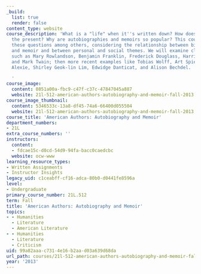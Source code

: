```yaml
---
_build:
  list: true
  render: false
content_type: website
course_description: 'What is a "life" when it''s written down? How does memory inform
  the present? Why are autobiographies and memoirs so popular? This course will address
  these questions among others, considering the relationship between biography, autobiography,
  and memoir and between personal and social themes. We will examine classic authors
  such as Mary Rowlandson, Benjamin Franklin, Frederick Douglass, Harriet Jacobs,
  and Mark Twain; then more recent examples like Tobias Wolff, Art Spiegelman, Sherman
  Alexie, Shirley Geok-lin Lim, Edwidge Danticat, and Alison Bechdel.

  '
course_image:
  content: 0851a00a-fbc9-c47f-c37c-47847045a887
  website: 21l-512-american-authors-autobiography-and-memoir-fall-2013
course_image_thumbnail:
  content: 5346533c-13a8-df45-74a6-66400d055504
  website: 21l-512-american-authors-autobiography-and-memoir-fall-2013
course_title: 'American Authors: Autobiography and Memoir'
department_numbers:
- 21L
extra_course_numbers: ''
instructors:
  content:
  - fdcae15c-d0cd-54d9-94fa-bacc0caedcbc
  website: ocw-www
learning_resource_types:
- Written Assignments
- Instructor Insights
legacy_uid: c1ceabff-cf16-adca-80b0-d0441fe8596a
level:
- Undergraduate
primary_course_number: 21L.512
term: Fall
title: 'American Authors: Autobiography and Memoir'
topics:
- - Humanities
  - Literature
  - American Literature
- - Humanities
  - Literature
  - Criticism
uid: 99a82aaa-c731-4e16-b2aa-d03a639d68da
url_path: courses/21l-512-american-authors-autobiography-and-memoir-fall-2013
year: '2013'
---
```

